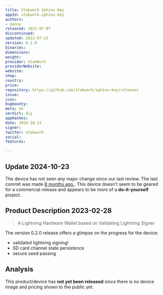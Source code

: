 ```yaml
---
title: Stakwork Sphinx Key
appId: stakwork.sphinx.key
authors:
- danny
released: 2022-07-07
discontinued: 
updated: 2022-07-23
version: 0.2.0
binaries: 
dimensions: 
weight: 
provider: StakWork
providerWebsite: 
website: 
shop: 
country: 
price: 
repository: https://github.com/stakwork/sphinx-key/releases
issue: 
icon: 
bugbounty: 
meta: ok
verdict: diy
appHashes: 
date: 2024-10-23
signer: 
twitter: stakwork
social: 
features: 

---
```


## Update 2024-10-23

The device has not seen any major change since our last review. The last commit was made [8 months ago.](https://github.com/stakwork/sphinx-key/commit/f54cedf7168546a81d751792c46d91246923f931). This device doesn't seem to be geared for a commercial release and appears to be more of a **do-it-yourself** project.

## Product Description 2023-02-28

> A Lightning Hardware Wallet based on Validating Lightning Signer

The version 0.2.0 release offers a glimpse on the progress for the device: 

- validated lightning signing!
- SD card channel state persistence
- secure seed passing

## Analysis 

This product/device has **not yet been released** since there is no device image and pricing shown to the public yet.
